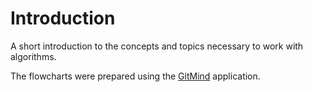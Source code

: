 # Introduction

A short introduction to the concepts and topics necessary to work with algorithms. 

The flowcharts were prepared using the [GitMind](https://gitmind.com) application.